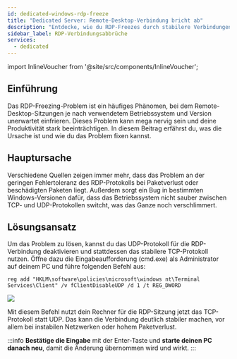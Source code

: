 ```yaml
---
id: dedicated-windows-rdp-freeze
title: "Dedicated Server: Remote-Desktop-Verbindung bricht ab"
description: "Entdecke, wie du RDP-Freezes durch stabilere Verbindungen und Vermeidung von Sitzungsabbrüchen behebst → Jetzt mehr erfahren"
sidebar_label: RDP-Verbindungsabbrüche
services:
  - dedicated
---
```


import InlineVoucher from '@site/src/components/InlineVoucher';

## Einführung

Das RDP-Freezing-Problem ist ein häufiges Phänomen, bei dem Remote-Desktop-Sitzungen je nach verwendetem Betriebssystem und Version unerwartet einfrieren. Dieses Problem kann mega nervig sein und deine Produktivität stark beeinträchtigen. In diesem Beitrag erfährst du, was die Ursache ist und wie du das Problem fixen kannst.

<InlineVoucher />

## Hauptursache

Verschiedene Quellen zeigen immer mehr, dass das Problem an der geringen Fehlertoleranz des RDP-Protokolls bei Paketverlust oder beschädigten Paketen liegt. Außerdem sorgt ein Bug in bestimmten Windows-Versionen dafür, dass das Betriebssystem nicht sauber zwischen TCP- und UDP-Protokollen switcht, was das Ganze noch verschlimmert.

## Lösungsansatz

Um das Problem zu lösen, kannst du das UDP-Protokoll für die RDP-Verbindung deaktivieren und stattdessen das stabilere TCP-Protokoll nutzen. Öffne dazu die Eingabeaufforderung (cmd.exe) als Administrator auf deinem PC und führe folgenden Befehl aus:

```
reg add "HKLM\software\policies\microsoft\windows nt\Terminal Services\Client" /v fClientDisableUDP /d 1 /t REG_DWORD
```

![](https://screensaver01.zap-hosting.com/index.php/s/6E6AzroG88ETj2X/preview)

Mit diesem Befehl nutzt dein Rechner für die RDP-Sitzung jetzt das TCP-Protokoll statt UDP. Das kann die Verbindung deutlich stabiler machen, vor allem bei instabilen Netzwerken oder hohem Paketverlust.

:::info 
**Bestätige die Eingabe** mit der Enter-Taste und **starte deinen PC danach neu**, damit die Änderung übernommen wird und wirkt.
:::

<InlineVoucher />